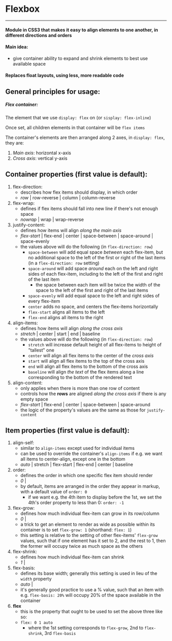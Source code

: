 # Flexbox
----------------------------

#### Module in CSS3 that makes it easy to align elements to one another, in different directions and orders

#### Main idea:
- give container ability to expand and shrink elements to best use available space

#### Replaces float layouts, using less, more readable code

## General principles for usage:

##### Flex container:
The element that we use `display: flex` on (or `sisplay: flex-inline`)

Once set, all children elements in that container will be `flex items`

The container's elements are then arranged along 2 axes, in `display: flex`, they are:
1. *Main axis*: horizontal x-axis
2. *Cross axis*: vertical y-axis

## Container properties (first value is default):

1. flex-direction:
    - describes how flex items should display, in which order
    - *row* | row-reverse | column | column-reverse
2. flex-wrap:
    - defines if flex items should fall into new line if there's not enough space
    - *nowrap* | wrap | wrap-reverse
3. justify-content:
    - defines how items will align *along the main axis*
    - *flex-start* | flex-end | center | space-between | space-around | space-evenly
    - the values above will do the following (in `flex-direction: row`)
        - `space-between` will add equal space *between* each flex-item, but no additional space to the left of the first or right of the last items (in a `flex-direction: row` setting)
        - `space-around` will add space *around* each on the left and right sides of each flex-item, including to the left of the first and right of the last item
            - the space between each item will be twice the width of the space to the left of the first and right of the last items
        - `space-evenly` will add equal space to the left and right sides of every flex-item
        - `center` adds no space, and centers the flex-items horizontally
        - `flex-start` aligns all items to the left
        - `flex-end` aligns all items to the right
4. align-items:
    - defines how items will align *along the cross axis*
    - *stretch* | center | start | end | baseline
    - the values above will do the following (in `flex-direction: row`)
        - `stretch` will increase default height of all flex-items to height of "tallest" one
        - `center` will align all flex items to the center of the *cross axis*
        - `start` will align all flex items to the top of the cross axis
        - `end` will align all flex items to the bottom of the cross axis
        - `baseline` will align *the text* of the flex items along a line corresponding to the bottom of the rendered text
5. align-content:
    - only applies when there is more than one row of content
    - controls how the **rows** are aligned *along the cross axis* if there is any empty space
    - *flex-start* | flex-end | center | space-between | space-around
    - the logic of the property's values are the same as those for `justify-content`

## Item properties (first value is default):

1. align-self:
    - similar to `align-items` except used for individual items
    - can be used to override the container's `align-items` if e.g. we want all items to center-align, except one in the bottom
    - *auto* | stretch | flex-start | flex-end | center | baseline
2. order:
    - defines the order in which one specific flex item should render
    - *0* | <integer>
    - by default, items are arranged in the order they appear in markup, with a default value of `order: 0`
        - if we want e.g. the 4th item to display before the 1st, we set the 4th's order property to less than 0: `order: -1`
3. flex-grow:
    - defines how much individual flex-item can grow in its row/column
    - *0* | <integer>
    - a trick to get an element to render as wide as possible within its container is to set `flex-grow: 1` (shorthand: `flex: 1`)
    - this setting is relative to the setting of other flex-items' `flex-grow` values, such that if one element has it set to 2, and the rest to 1, then the former will occupy twice as much space as the others
4. flex-shrink:
    - defines how much individual flex-item can shrink
    - *1* | <integer>
5. flex-basis:
    - defines its base width; generally this setting is used in lieu of the `width` property
    - *auto* | <length>
    - it's generally good practice to use a % value, such that an item with e.g. `flex-basis: 20%` will occupy 20% of the space available in the container
6. **flex**
    - this is the property that ought to be used to set the above three like so:
    - `flex: 0 1 auto`
        - where the 1st setting corresponds to `flex-grow`, 2nd to `flex-shrink`, 3rd `flex-basis`